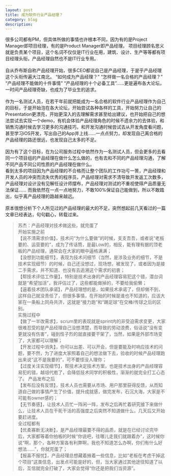 ```yaml
---
layout: post
title: 成为软件行业产品经理？
category: blog
description: 
---
```

很多公司都有PM，但具体所做的事情也许根本不同，因为有的是Project Manager即项目经理，有的是Product Manager即产品经理。
项目经理顾名思义就是负责某个项目，这个名词不仅仅是IT行业在用，建筑、设计、生产等等都有项目经理头衔。产品经理自然也不是IT行业专用。
<br>
<br>自从乔布斯自称产品经理开始，很多CEO都说自己是产品经理，于是乎产品经理这个头衔传遍大江南北。 “如何成为产品经理？”  “怎样做一名合格的产品经理？”   “产品经理不能做的十件事情” “产品经理的十个必备工具”......更是遍布各大论坛，一时间产品经理奇缺，也成为了毕业生的追求。
<br> 
<br>作为一名测试人员，在若干年前就把能成为一名合格的软件行业产品经理作为自己的目标，于是开始泡在各大论坛，开始尝试各种各样的工具，开始努力让自己的Presentation更漂亮，开始更深入的去理解需求甚至给出建议，也开始把自己的想法尝试去实现一个demo，有机会体验产品经理角色的时候不遗余力的去体验，和销售沟通时候去学习更多的沟通技巧，和开发沟通时候尝试去从开发角度看问题，甚至学习iOS开发，写出自己的App并上线......一点点努力，却发现自己离合格的产品经理的路还很远，也发现自己太多的不足。
<br>
<br>因为有了这个目标，在为公司服务过程中依然作为一名测试人员，但会更多的去看同一个项目组的产品经理在做什么怎么做的，也有去和不同的产品经理沟通，了解不同产品不同公司性质的产品经理在做什么。
<br>看到太多的项目因为产品经理的不合格而让整个团队的工作功亏一篑，产品经理和开发人员的冲突而流失优秀的程序员，产品经理对需求不清导致开发返工次数多，产品经理对设计没有见解任设计师摆布，产品经理对测试的不重视使得产品质量无法保证...... 而我依然在一点一点地努力，不敢100%保证自己能做到，所以不敢踏出，似乎离产品经理的路越来越远。
<br>
<br>原本很想分析下个人所见过的产品经理的最大的不足，突然想起前几天看过的一篇文章已经表达，句句戳心，转载过来。
<br>
> 苏杰：产品经理对技术做这些，就完蛋了
<br>开始实施之前
<br>【说不清需求价值】，技术问“为什么要做”的时候，支支吾吾，或者说“老板要的、运营要的”，成为了传话筒，是最Low的，相反，能有理有据的顶老板的产品经理，通常会在大家的眼中逼格满满；
<br>【没想到功能细节】，表现为技术问细节（当然，是涉及业务的细节，不是技术实现细节）的时候，自己还没想过，现场想，被发现了，或者因为是接二手需求，并不知道、也没有去追溯这个需求的初衷；
<br>【帮技术评估工作量】，特别是技术出身的产品经理容易犯这个错，潜台词就是“希望加活”，我评估过了，这些都能做掉的，不要给我偷懒；
<br>【逼着技术团队承诺】，产品经理想的是，如果技术承诺了，但却做不到，这样自己就没责任了，但很多事情，在开始的时候是谁也不知道的，应该大家在一条船上同舟共济，这就是“接力跑”和“踢足球”在交棒/传球之后的区别。
<br>实施过程中
<br>【做了一半改需求】，scrum里的表现就是sprint内的非受迫需求变更，大家很难忍受的是产品经理自己没想清楚，而导致的劳动浪费，俗话说“没有变更就没有伤害”，碰到性子烈的就直接要干架了，当然，如果是外部市场变了，大家都可以理解；
<br>【开发过程中消失】，你可以出差、可以开会，但是要能及时响应技术的问题，要不然，为了进度大家照着自己的想法做下去，验收的时候产品经理跑出来说“这不是我要的”，可不要怪没人理你；
<br>【过度关注实现细节】，帮技术决定技术方案，也是技术出身的产品经理容易犯的错，越俎代庖了，会降低技术同学的积极性，渐渐的就完全打工心态了。
产品发布之后
<br>【发布后没有反馈】，技术人员也需要从市场、用户那里获得反馈，从而知道自己做的事情产生了价值，提升成就感，做完发布，石沉大海，大家是不可能有owner感的；
<br>【无节奏感】，让技术人员忙一阵闲一阵，发布之后再忙着研究接下来做什么，让技术人员在干死干活的高强度之后突然不知道做什么，几天后又开始要赶进度。
<br>全过程都有
<br>【优柔寡断无决断】，是产品经理最要不得的品质，就是在已经讨论完毕后，大家都等着你拍板的时候“你说吧，往哪儿走我们就跟着办”，这时候你说“啊，那个，各种方案各有利弊啊，我也不知道怎么办啊，你们有什么好想法……”，你就完蛋了；
<br>【报喜不报忧】，产品经理总想藏着掖着一些信息，比如“老板在考虑干掉这个项目”这类信息，出发点可能是好的，但，当大家通过其他途径知道了以后，互信就完全打破了，大家会觉得“你还是把我们当资源”。

[Angelia]:    http://angeliaw.github.com  "Angelia"
